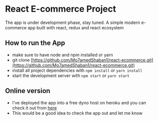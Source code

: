 # React E-commerce Project

The app is under development phase, stay tuned.
A simple modern e-commerce app built with react, redux and react ecosystem

## How to run the App

-  make sure to have node and npm installed or yarn
-  git clone [https://github.com/Mo7amedShaban1/react-ecommerce.git](https://github.com/Mo7amedShaban1/react-ecommerce.git)
-  install all project dependencies with `npm install` or `yarn install`
-  start the development server with `npm start` or `yarn start`

## Online version

-  I've deployed the app into a free dyno host on heroku and you can check it out from [here](aa)
-  This would be a good idea to check the app out and let me know
